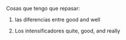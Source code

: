 Cosas que tengo que repasar: 
1. las diferencias entre good and well

2. Los intensificadores quite, good, and really 